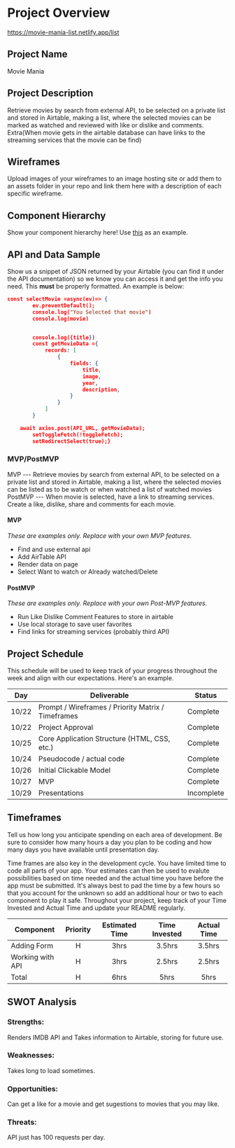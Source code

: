 
# Project Overview
https://movie-mania-list.netlify.app/list

## Project Name

Movie Mania

## Project Description

Retrieve movies by search from external API, to be selected on a private list and stored in Airtable, making a list, where the selected movies can be marked as watched and reviewed with like or dislike and comments. Extra(When movie gets in the airtable database can have links to the streaming services that the movie can be find)

## Wireframes

Upload images of your wireframes to an image hosting site or add them to an assets folder in your repo and link them here with a description of each specific wireframe.

## Component Hierarchy
Show your component hierarchy here! Use [this](https://cms-assets.tutsplus.com/uploads/users/1795/posts/30352/image/GettingStartedWithReduxTutorial-React-Component-Structure.png) as an example.

## API and Data Sample

Show us a snippet of JSON returned by your Airtable (you can find it under the API documentation) so we know you can access it and get the info you need. This __must__ be properly formatted. An example is below:

```json
const selectMovie =async(ev)=> {
        ev.preventDefault();
        console.log("You Selected that movie") 
        console.log(movie) 


        console.log({title})
        const getMovieData ={
            records: [
                { 
                    fields: {
                        title,
                        image,
                        year,
                        description,
                    }
                }
            ]
        }

    await axios.post(API_URL, getMovieData);
        setToggleFetch(!toggleFetch);
        setRedirectSelect(true);}
```

### MVP/PostMVP

 MVP --- Retrieve movies by search from external API, to be selected on a private list and stored in Airtable, making a list, where the selected movies can be listed as to be watch or when watched a list of watched movies
 PostMVP --- When movie is selected, have a link to streaming services. Create a like, dislike, share and comments for each movie. 

#### MVP 
*These are examples only. Replace with your own MVP features.*

- Find and use external api
- Add AirTable API  
- Render data on page 
- Select Want to watch or Already watched/Delete

#### PostMVP  
*These are examples only. Replace with your own Post-MVP features.*

- Run Like Dislike Comment Features to store in airtable
- Use local storage to save user favorites
- Find links for streaming services (probably third API)

## Project Schedule

This schedule will be used to keep track of your progress throughout the week and align with our expectations. Here's an example.

|  Day | Deliverable | Status
|---|---| ---|
|10/22| Prompt / Wireframes / Priority Matrix / Timeframes | Complete
|10/22| Project Approval | Complete
|10/25| Core Application Structure (HTML, CSS, etc.) | Complete
|10/24| Pseudocode / actual code | Complete
|10/26| Initial Clickable Model  | Complete
|10/27| MVP | Complete
|10/29| Presentations | Incomplete

## Timeframes

Tell us how long you anticipate spending on each area of development. Be sure to consider how many hours a day you plan to be coding and how many days you have available until presentation day.

Time frames are also key in the development cycle.  You have limited time to code all parts of your app.  Your estimates can then be used to evalute possibilities based on time needed and the actual time you have before the app must be submitted. It's always best to pad the time by a few hours so that you account for the unknown so add an additional hour or two to each component to play it safe. Throughout your project, keep track of your Time Invested and Actual Time and update your README regularly.

| Component | Priority | Estimated Time | Time Invested | Actual Time |
| --- | :---: |  :---: | :---: | :---: |
| Adding Form | H | 3hrs| 3.5hrs | 3.5hrs |
| Working with API | H | 3hrs| 2.5hrs | 2.5hrs |
| Total | H | 6hrs| 5hrs | 5hrs |

## SWOT Analysis

### Strengths:
Renders IMDB API and Takes information to Airtable, storing for future use.

### Weaknesses:
Takes long to load sometimes.

### Opportunities:
Can get a like for a movie and get sugestions to movies that you  may like.

### Threats:
API just has 100 requests per day.